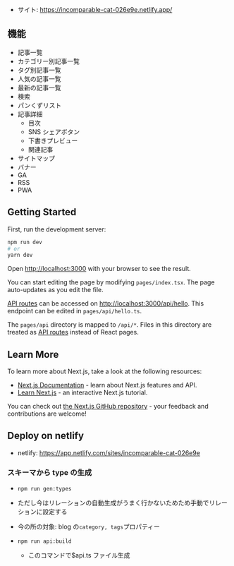 - サイト: https://incomparable-cat-026e9e.netlify.app/

## 機能

- 記事一覧
- カテゴリー別記事一覧
- タグ別記事一覧
- 人気の記事一覧
- 最新の記事一覧
- 検索
- パンくずリスト
- 記事詳細
  - 目次
  - SNS シェアボタン
  - 下書きプレビュー
  - 関連記事
- サイトマップ
- バナー
- GA
- RSS
- PWA

## Getting Started

First, run the development server:

```bash
npm run dev
# or
yarn dev
```

Open [http://localhost:3000](http://localhost:3000) with your browser to see the result.

You can start editing the page by modifying `pages/index.tsx`. The page auto-updates as you edit the file.

[API routes](https://nextjs.org/docs/api-routes/introduction) can be accessed on [http://localhost:3000/api/hello](http://localhost:3000/api/hello). This endpoint can be edited in `pages/api/hello.ts`.

The `pages/api` directory is mapped to `/api/*`. Files in this directory are treated as [API routes](https://nextjs.org/docs/api-routes/introduction) instead of React pages.

## Learn More

To learn more about Next.js, take a look at the following resources:

- [Next.js Documentation](https://nextjs.org/docs) - learn about Next.js features and API.
- [Learn Next.js](https://nextjs.org/learn) - an interactive Next.js tutorial.

You can check out [the Next.js GitHub repository](https://github.com/vercel/next.js/) - your feedback and contributions are welcome!

## Deploy on netlify

- netlify: https://app.netlify.com/sites/incomparable-cat-026e9e

### スキーマから type の生成

- `npm run gen:types`
- ただし今はリレーションの自動生成がうまく行かないためため手動でリレーションに設定する
- 今の所の対象: blog の`category, tags`プロパティー

- `npm run api:build`
  - このコマンドで$api.ts ファイル生成
